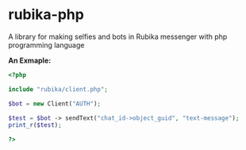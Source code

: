# rubika-php
A library for making selfies and bots in Rubika messenger with php programming language

**An Exmaple:**
``` php
<?php

include "rubika/client.php";

$bot = new Client("AUTH");

$test = $bot -> sendText("chat_id->object_guid", "text-message");
print_r($test);

?>

```
